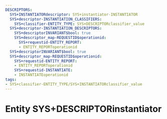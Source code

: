 ```yaml
---
DESCRIPTORS:
  SYS+INSTANTIATORdescriptor: SYS+instantiator-INSTANTIATOR
  SYS+descriptor-INSTANTIATION_CLASSIFIERS:
    SYS+classifier-ENTITY_TYPE: SYS+DESCRIPTORclassifier_value
  SYS+descriptor-INSTANTIATION_DESCRIPTORS:
    SYS+descriptorINVARIANT$bool: true
    SYS+descriptor_map-REQUESTID$operationid:
      SYS+requestid-ENTITY_REPORT:
      - ENTITY_REPORToperationid
  SYS+descriptorINVARIANT$bool: true
  SYS+descriptor_map-REQUESTID$operationid:
    SYS+requestid-ENTITY_REPORT:
    - ENTITY_REPORToperationid
    SYS+requestid-INSTANTIATE:
    - INSTANTIATEoperationid
tags:
- SYS+classifier-ENTITY_TYPE/SYS+INSTANTIATORclassifier_value
---
```

# Entity SYS+DESCRIPTORinstantiator


